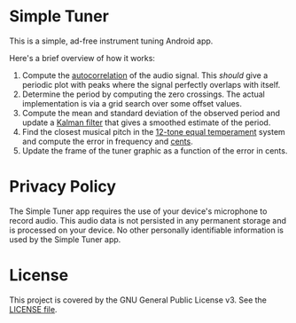 Simple Tuner
============

This is a simple, ad-free instrument tuning Android app.

Here's a brief overview of how it works:

1. Compute the [autocorrelation](https://en.wikipedia.org/wiki/Autocorrelation) of the audio signal.
   This *should* give a periodic plot with peaks where the signal perfectly overlaps with itself.
2. Determine the period by computing the zero crossings.  The actual implementation is via a grid
   search over some offset values.
3. Compute the mean and standard deviation of the observed period and update a
   [Kalman filter](https://en.wikipedia.org/wiki/Kalman_filter) that gives a smoothed estimate of
   the period.
4. Find the closest musical pitch in the
   [12-tone equal temperament](https://en.wikipedia.org/wiki/12_equal_temperament) system and
   compute the error in frequency and [cents](https://en.wikipedia.org/wiki/Cent_(music)).
5. Update the frame of the tuner graphic as a function of the error in cents.
   

Privacy Policy
==============

The Simple Tuner app requires the use of your device's microphone to record audio.  This audio data
is not persisted in any permanent storage and is processed on your device.  No other personally
identifiable information is used by the Simple Tuner app.


License
=======

This project is covered by the GNU General Public License v3.  See the 
[LICENSE file](https://github.com/ankwok/strobe-tuner/blob/master/LICENSE).